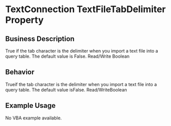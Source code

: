 # TextConnection TextFileTabDelimiter Property

## Business Description
True if the tab character is the delimiter when you import a text file into a query table. The default value is False. Read/Write Boolean

## Behavior
Trueif the tab character is the delimiter when you import a text file into a query table. The default value isFalse. Read/WriteBoolean

## Example Usage
No VBA example available.